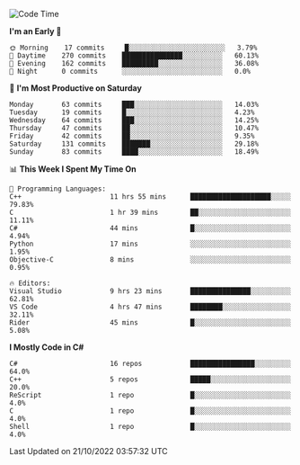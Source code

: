 <!--START_SECTION:waka-->
![Code Time](http://img.shields.io/badge/Code%20Time-870%20hrs%2022%20mins-blue)

**I'm an Early 🐤** 

```text
🌞 Morning    17 commits     █░░░░░░░░░░░░░░░░░░░░░░░░   3.79% 
🌆 Daytime    270 commits    ███████████████░░░░░░░░░░   60.13% 
🌃 Evening    162 commits    █████████░░░░░░░░░░░░░░░░   36.08% 
🌙 Night      0 commits      ░░░░░░░░░░░░░░░░░░░░░░░░░   0.0%

```
📅 **I'm Most Productive on Saturday** 

```text
Monday       63 commits     ███░░░░░░░░░░░░░░░░░░░░░░   14.03% 
Tuesday      19 commits     █░░░░░░░░░░░░░░░░░░░░░░░░   4.23% 
Wednesday    64 commits     ███░░░░░░░░░░░░░░░░░░░░░░   14.25% 
Thursday     47 commits     ██░░░░░░░░░░░░░░░░░░░░░░░   10.47% 
Friday       42 commits     ██░░░░░░░░░░░░░░░░░░░░░░░   9.35% 
Saturday     131 commits    ███████░░░░░░░░░░░░░░░░░░   29.18% 
Sunday       83 commits     ████░░░░░░░░░░░░░░░░░░░░░   18.49%

```


📊 **This Week I Spent My Time On** 

```text
💬 Programming Languages: 
C++                      11 hrs 55 mins      ████████████████████░░░░░   79.83% 
C                        1 hr 39 mins        ██░░░░░░░░░░░░░░░░░░░░░░░   11.11% 
C#                       44 mins             █░░░░░░░░░░░░░░░░░░░░░░░░   4.94% 
Python                   17 mins             ░░░░░░░░░░░░░░░░░░░░░░░░░   1.95% 
Objective-C              8 mins              ░░░░░░░░░░░░░░░░░░░░░░░░░   0.95%

🔥 Editors: 
Visual Studio            9 hrs 23 mins       ███████████████░░░░░░░░░░   62.81% 
VS Code                  4 hrs 47 mins       ████████░░░░░░░░░░░░░░░░░   32.11% 
Rider                    45 mins             █░░░░░░░░░░░░░░░░░░░░░░░░   5.08%

```

**I Mostly Code in C#** 

```text
C#                       16 repos            ████████████████░░░░░░░░░   64.0% 
C++                      5 repos             █████░░░░░░░░░░░░░░░░░░░░   20.0% 
ReScript                 1 repo              █░░░░░░░░░░░░░░░░░░░░░░░░   4.0% 
C                        1 repo              █░░░░░░░░░░░░░░░░░░░░░░░░   4.0% 
Shell                    1 repo              █░░░░░░░░░░░░░░░░░░░░░░░░   4.0%

```



 Last Updated on 21/10/2022 03:57:32 UTC
<!--END_SECTION:waka-->
